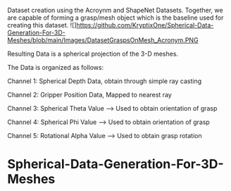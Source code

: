 Dataset creation using the Acroynm and ShapeNet Datasets. Together, we are capable of forming a grasp/mesh object which is the baseline used for creating this dataset.
![]https://github.com/KryptixOne/Spherical-Data-Generation-For-3D-Meshes/blob/main/Images/DatasetGraspsOnMesh_Acronym.PNG


Resulting Data is a spherical projection of the 3-D meshes.

The Data is organized as follows:

Channel 1: Spherical Depth Data, obtain through simple ray casting

Channel 2: Gripper Position Data, Mapped to nearest ray

Channel 3: Spherical Theta Value --> Used to obtain orientation of grasp

Channel 4: Spherical Phi Value --> Used to obtain orientation of grasp

Channel 5: Rotational Alpha Value --> Used to obtain grasp rotation

# Spherical-Data-Generation-For-3D-Meshes
